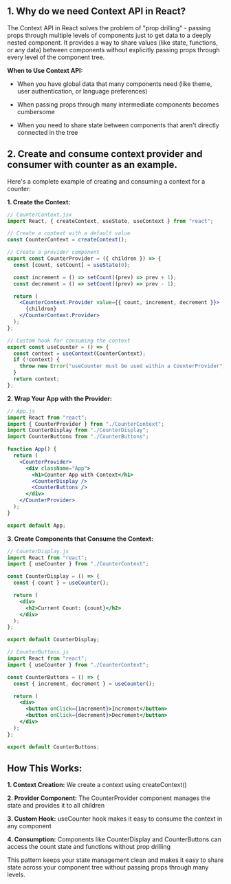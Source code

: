 ## 1. Why do we need Context API in React?

The Context API in React solves the problem of "prop drilling" - passing props through multiple levels of components just to get data to a deeply nested component. It provides a way to share values (like state, functions, or any data) between components without explicitly passing props through every level of the component tree.

**When to Use Context API:**

- When you have global data that many components need (like theme, user authentication, or language preferences)

- When passing props through many intermediate components becomes cumbersome

- When you need to share state between components that aren't directly connected in the tree

## 2. Create and consume context provider and consumer with counter as an example.

Here's a complete example of creating and consuming a context for a counter:

**1. Create the Context:**

```jsx
// CounterContext.jsx
import React, { createContext, useState, useContext } from "react";

// Create a context with a default value
const CounterContext = createContext();

// Create a provider component
export const CounterProvider = ({ children }) => {
  const [count, setCount] = useState(0);

  const increment = () => setCount((prev) => prev + 1);
  const decrement = () => setCount((prev) => prev - 1);

  return (
    <CounterContext.Provider value={{ count, increment, decrement }}>
      {children}
    </CounterContext.Provider>
  );
};

// Custom hook for consuming the context
export const useCounter = () => {
  const context = useContext(CounterContext);
  if (!context) {
    throw new Error("useCounter must be used within a CounterProvider");
  }
  return context;
};
```

**2. Wrap Your App with the Provider:**

```jsx
// App.js
import React from "react";
import { CounterProvider } from "./CounterContext";
import CounterDisplay from "./CounterDisplay";
import CounterButtons from "./CounterButtons";

function App() {
  return (
    <CounterProvider>
      <div className="App">
        <h1>Counter App with Context</h1>
        <CounterDisplay />
        <CounterButtons />
      </div>
    </CounterProvider>
  );
}

export default App;
```

**3. Create Components that Consume the Context:**

```jsx
// CounterDisplay.js
import React from "react";
import { useCounter } from "./CounterContext";

const CounterDisplay = () => {
  const { count } = useCounter();

  return (
    <div>
      <h2>Current Count: {count}</h2>
    </div>
  );
};

export default CounterDisplay;
```

```jsx
// CounterButtons.js
import React from "react";
import { useCounter } from "./CounterContext";

const CounterButtons = () => {
  const { increment, decrement } = useCounter();

  return (
    <div>
      <button onClick={increment}>Increment</button>
      <button onClick={decrement}>Decrement</button>
    </div>
  );
};

export default CounterButtons;
```

## How This Works:

**1. Context Creation:** We create a context using createContext()

**2. Provider Component:** The CounterProvider component manages the state and provides it to all children

**3. Custom Hook:** useCounter hook makes it easy to consume the context in any component

**4. Consumption:** Components like CounterDisplay and CounterButtons can access the count state and functions without prop drilling

This pattern keeps your state management clean and makes it easy to share state across your component tree without passing props through many levels.
